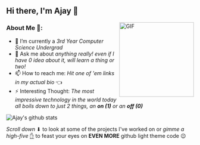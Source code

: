 ## Hi there, I'm Ajay 👋 

<img align="right" alt="GIF" src="https://media.giphy.com/media/2vr5VeJ0LBikfNHwpI/giphy.gif" height="200px" width="200px" />

### About Me 🤘: 

- 💾 I’m currently a _3rd Year Computer Science Undergrad_
- 💬 Ask me about _anything really! even if I have 0 idea about it, will learn a thing or two!_
- 📫 How to reach me: _Hit one of 'em links in my actual bio_ 👈
- ⚡ Interesting Thought: _The most impressive technology in the world today all boils down to just 2 things, an **on (1)** or an **off (0)**_

![Ajay's github stats](https://github-readme-stats.vercel.app/api?username=ajaymittur28&count_private=true&show_icons=true&theme=synthwave)

_Scroll down_ ⬇ to look at some of the projects I've worked on or _gimme a high-five_ [✋](https://github.com/ajaymittur28?tab=repositories) to feast your eyes on **EVEN MORE** github light theme code 😉

<!--
**ajaymittur28/ajaymittur28** is a ✨ _special_ ✨ repository because its `README.md` (this file) appears on your GitHub profile.

Here are some ideas to get you started:

- 🔭 I’m currently working on ...
- 🌱 I’m currently learning ...
- 👯 I’m looking to collaborate on ...
- 🤔 I’m looking for help with ...
- 💬 Ask me about ...
- 📫 How to reach me: ...
- 😄 Pronouns: ...
- ⚡ Fun fact: ...
-->
